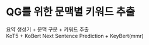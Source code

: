 # QG를 위한 문맥별 키워드 추출

요약 생성기 + 문맥 구분 + 키워드 추출  
KoT5 + KoBert Next Sentence Prediction + KeyBert(mmr)